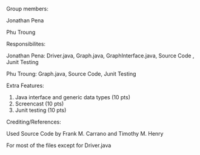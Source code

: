 Group members:

Jonathan Pena

Phu Troung

Responsibilites:

Jonathan Pena: Driver.java, Graph.java, GraphInterface.java, Source Code , Junit Testing

Phu Troung: Graph.java, Source Code, Junit Testing

Extra Features:
1. Java interface and generic data types (10 pts)
2. Screencast (10 pts)
3. Junit testing (10 pts)

Crediting/References:

Used Source Code by Frank M. Carrano and Timothy M. Henry

For most of the files except for Driver.java
